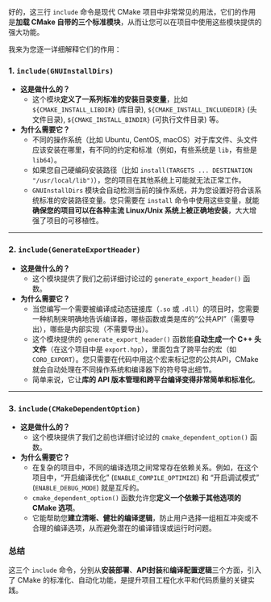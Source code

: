好的，这三行 `include` 命令是现代 CMake 项目中非常常见的用法，它们的作用是**加载 CMake 自带的三个标准模块**，从而让您可以在项目中使用这些模块提供的强大功能。

我来为您逐一详细解释它们的作用：

### 1. `include(GNUInstallDirs)`

* **这是做什么的？**
    * 这个模块**定义了一系列标准的安装目录变量**，比如 `${CMAKE_INSTALL_LIBDIR}` (库目录), `${CMAKE_INSTALL_INCLUDEDIR}` (头文件目录), `${CMAKE_INSTALL_BINDIR}` (可执行文件目录) 等。
* **为什么需要它？**
    * 不同的操作系统（比如 Ubuntu, CentOS, macOS）对于库文件、头文件应该安装在哪里，有不同的约定和标准（例如，有些系统是 `lib`，有些是 `lib64`）。
    * 如果您自己硬编码安装路径（比如 `install(TARGETS ... DESTINATION "/usr/local/lib")`），您的项目在其他系统上可能就无法正常工作。
    * `GNUInstallDirs` 模块会自动检测当前的操作系统，并为您设置好符合该系统标准的安装路径变量。您只需要在 `install` 命令中使用这些变量，就能**确保您的项目可以在各种主流 Linux/Unix 系统上被正确地安装**，大大增强了项目的可移植性。

---

### 2. `include(GenerateExportHeader)`

* **这是做什么的？**
    * 这个模块提供了我们之前详细讨论过的 `generate_export_header()` 函数。
* **为什么需要它？**
    * 当您编写一个需要被编译成动态链接库（`.so` 或 `.dll`）的项目时，您需要一种机制来明确地告诉编译器，哪些函数或类是库的“公共API”（需要导出），哪些是内部实现（不需要导出）。
    * 这个模块提供的 `generate_export_header()` 函数能**自动生成一个 C++ 头文件**（在这个项目中是 `export.hpp`），里面包含了跨平台的宏（如 `CORO_EXPORT`）。您只需要在代码中用这个宏来标记您的公共API，CMake 就会自动处理在不同操作系统和编译器下的符号导出细节。
    * 简单来说，它让**库的 API 版本管理和跨平台编译变得非常简单和标准化**。

---

### 3. `include(CMakeDependentOption)`

* **这是做什么的？**
    * 这个模块提供了我们之前也详细讨论过的 `cmake_dependent_option()` 函数。
* **为什么需要它？**
    * 在复杂的项目中，不同的编译选项之间常常存在依赖关系。例如，在这个项目中，“开启编译优化” (`ENABLE_COMPILE_OPTIMIZE`) 和 “开启调试模式” (`ENABLE_DEBUG_MODE`) 就是互斥的。
    * `cmake_dependent_option()` 函数允许您**定义一个依赖于其他选项的 CMake 选项**。
    * 它能帮助您**建立清晰、健壮的编译逻辑**，防止用户选择一组相互冲突或不合理的编译选项，从而避免潜在的编译错误或运行时问题。

### 总结

这三个 `include` 命令，分别从**安装部署**、**API封装**和**编译配置逻辑**三个方面，引入了 CMake 的标准化、自动化功能，是提升项目工程化水平和代码质量的关键实践。